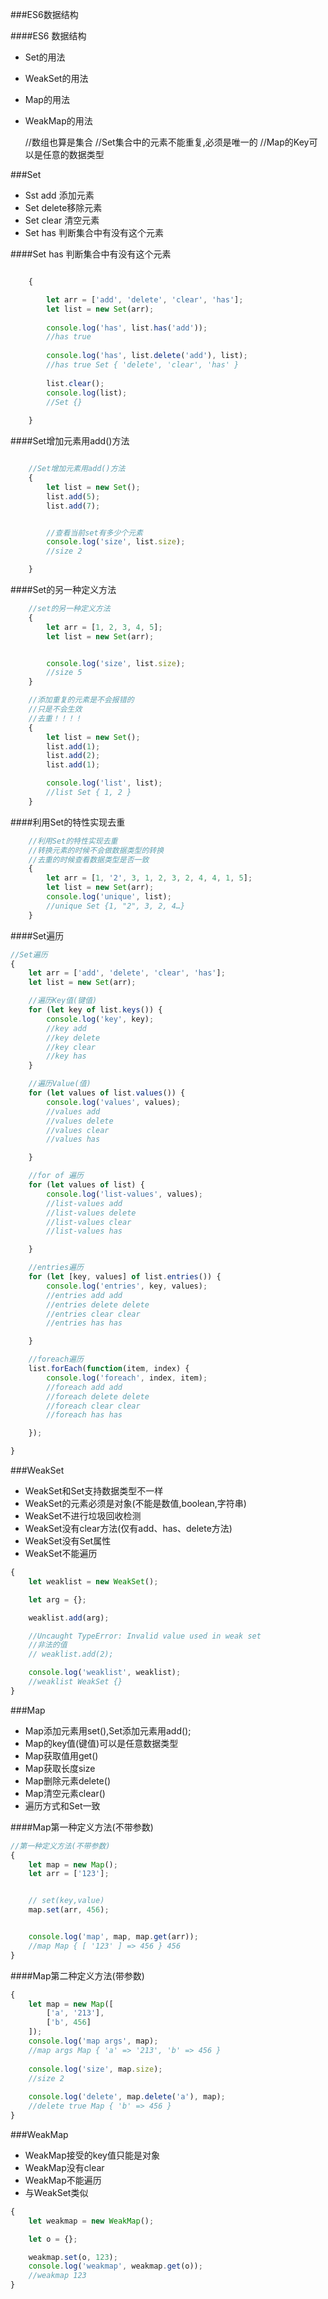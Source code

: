 ###ES6数据结构


 ####ES6 数据结构
 
 * Set的用法
 * WeakSet的用法
 * Map的用法
 * WeakMap的用法

    //数组也算是集合
    //Set集合中的元素不能重复,必须是唯一的
    //Map的Key可以是任意的数据类型

###Set

* Sst add   添加元素
* Set delete移除元素
* Set clear 清空元素
* Set has 判断集合中有没有这个元素

####Set has 判断集合中有没有这个元素
```js

    {

        let arr = ['add', 'delete', 'clear', 'has'];
        let list = new Set(arr);
        
        console.log('has', list.has('add'));
        //has true
        
        console.log('has', list.delete('add'), list);
        //has true Set { 'delete', 'clear', 'has' }
        
        list.clear();
        console.log(list);
        //Set {}
    
    }

```


####Set增加元素用add()方法

```js

    //Set增加元素用add()方法
    {
        let list = new Set();
        list.add(5);
        list.add(7);


        //查看当前set有多少个元素
        console.log('size', list.size);
        //size 2

    }
```
####Set的另一种定义方法
```js
    //set的另一种定义方法
    {
        let arr = [1, 2, 3, 4, 5];
        let list = new Set(arr);


        console.log('size', list.size);
        //size 5
    }

    //添加重复的元素是不会报错的
    //只是不会生效
    //去重！！！！
    {
        let list = new Set();
        list.add(1);
        list.add(2);
        list.add(1);

        console.log('list', list);
        //list Set { 1, 2 }
    }

```

####利用Set的特性实现去重

```js
    //利用Set的特性实现去重
    //转换元素的时候不会做数据类型的转换
    //去重的时候查看数据类型是否一致
    {
        let arr = [1, '2', 3, 1, 2, 3, 2, 4, 4, 1, 5];
        let list = new Set(arr);
        console.log('unique', list);
        //unique Set {1, "2", 3, 2, 4…}
    }

```



####Set遍历
```js
//Set遍历
{
    let arr = ['add', 'delete', 'clear', 'has'];
    let list = new Set(arr);

    //遍历Key值(键值)
    for (let key of list.keys()) {
        console.log('key', key);
        //key add
        //key delete
        //key clear
        //key has
    }

    //遍历Value(值)
    for (let values of list.values()) {
        console.log('values', values);
        //values add
        //values delete
        //values clear
        //values has

    }

    //for of 遍历
    for (let values of list) {
        console.log('list-values', values);
        //list-values add
        //list-values delete
        //list-values clear
        //list-values has

    }

    //entries遍历
    for (let [key, values] of list.entries()) {
        console.log('entries', key, values);
        //entries add add
        //entries delete delete
        //entries clear clear
        //entries has has

    }

    //foreach遍历
    list.forEach(function(item, index) {
        console.log('foreach', index, item);
        //foreach add add
        //foreach delete delete
        //foreach clear clear
        //foreach has has

    });

}

```


###WeakSet

* WeakSet和Set支持数据类型不一样
* WeakSet的元素必须是对象(不能是数值,boolean,字符串)
* WeakSet不进行垃圾回收检测
* WeakSet没有clear方法(仅有add、has、delete方法)
* WeakSet没有Set属性
* WeakSet不能遍历

```js
{
    let weaklist = new WeakSet();

    let arg = {};

    weaklist.add(arg);

    //Uncaught TypeError: Invalid value used in weak set
    //非法的值
    // weaklist.add(2);

    console.log('weaklist', weaklist);
    //weaklist WeakSet {}
}
```


###Map


* Map添加元素用set(),Set添加元素用add();
* Map的key值(键值)可以是任意数据类型
* Map获取值用get()
* Map获取长度size
* Map删除元素delete()
* Map清空元素clear()
* 遍历方式和Set一致


####Map第一种定义方法(不带参数)

```js
//第一种定义方法(不带参数)
{
    let map = new Map();
    let arr = ['123'];


    // set(key,value)
    map.set(arr, 456);


    console.log('map', map, map.get(arr));
    //map Map { [ '123' ] => 456 } 456
}

```
####Map第二种定义方法(带参数)

```js
{
    let map = new Map([
        ['a', '213'],
        ['b', 456]
    ]);
    console.log('map args', map);
    //map args Map { 'a' => '213', 'b' => 456 }
    
    console.log('size', map.size);
    //size 2
    
    console.log('delete', map.delete('a'), map);
    //delete true Map { 'b' => 456 }
}
```

###WeakMap

 * WeakMap接受的key值只能是对象
 * WeakMap没有clear
 * WeakMap不能遍历
 * 与WeakSet类似


```js
{
    let weakmap = new WeakMap();

    let o = {};

    weakmap.set(o, 123);
    console.log('weakmap', weakmap.get(o));
    //weakmap 123
}

```

